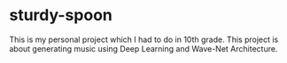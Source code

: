 # sturdy-spoon
This is my personal project which I had to do in 10th grade. This project is about generating music using Deep Learning and Wave-Net Architecture. 
